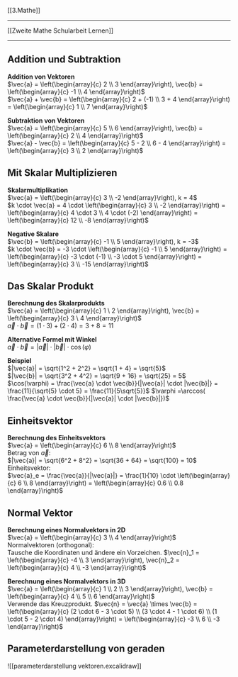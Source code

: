 [[3.Mathe]]
___
[[Zweite Mathe Schularbeit Lernen]]
___
## Addition und Subtraktion

**Addition von Vektoren**  
$\vec{a} = \left(\begin{array}{c} 2 \\ 3 \end{array}\right), \vec{b} = \left(\begin{array}{c} -1 \\ 4 \end{array}\right)$  
$\vec{a} + \vec{b} = \left(\begin{array}{c} 2 + (-1) \\ 3 + 4 \end{array}\right) = \left(\begin{array}{c} 1 \\ 7 \end{array}\right)$  

**Subtraktion von Vektoren**  
$\vec{a} = \left(\begin{array}{c} 5 \\ 6 \end{array}\right), \vec{b} = \left(\begin{array}{c} 2 \\ 4 \end{array}\right)$  
$\vec{a} - \vec{b} = \left(\begin{array}{c} 5 - 2 \\ 6 - 4 \end{array}\right) = \left(\begin{array}{c} 3 \\ 2 \end{array}\right)$  
## Mit Skalar Multiplizieren

**Skalarmultiplikation**  
$\vec{a} = \left(\begin{array}{c} 3 \\ -2 \end{array}\right), k = 4$  
$k \cdot \vec{a} = 4 \cdot \left(\begin{array}{c} 3 \\ -2 \end{array}\right) = \left(\begin{array}{c} 4 \cdot 3 \\ 4 \cdot (-2) \end{array}\right) = \left(\begin{array}{c} 12 \\ -8 \end{array}\right)$  

**Negative Skalare**  
$\vec{b} = \left(\begin{array}{c} -1 \\ 5 \end{array}\right), k = -3$  
$k \cdot \vec{b} = -3 \cdot \left(\begin{array}{c} -1 \\ 5 \end{array}\right) = \left(\begin{array}{c} -3 \cdot (-1) \\ -3 \cdot 5 \end{array}\right) = \left(\begin{array}{c} 3 \\ -15 \end{array}\right)$  
## Das Skalar Produkt

**Berechnung des Skalarprodukts**  
$\vec{a} = \left(\begin{array}{c} 1 \ 2 \end{array}\right), \vec{b} = \left(\begin{array}{c} 3 \ 4 \end{array}\right)$  
$\vec{a} \cdot \vec{b} = (1 \cdot 3) + (2 \cdot 4) = 3 + 8 = 11$

**Alternative Formel mit Winkel**  
$\vec{a} \cdot \vec{b} = |\vec{a}| \cdot |\vec{b}| \cdot \cos(\varphi)$

**Beispiel**  
$|\vec{a}| = \sqrt{1^2 + 2^2} = \sqrt{1 + 4} = \sqrt{5}$  
$|\vec{b}| = \sqrt{3^2 + 4^2} = \sqrt{9 + 16} = \sqrt{25} = 5$  
$\cos(\varphi) = \frac{\vec{a} \cdot \vec{b}}{|\vec{a}| \cdot |\vec{b}|} = \frac{11}{\sqrt{5} \cdot 5} = \frac{11}{5\sqrt{5}}$
$\varphi =\arccos( \frac{\vec{a} \cdot \vec{b}}{|\vec{a}| \cdot |\vec{b}|})$
## Einheitsvektor

**Berechnung des Einheitsvektors**  
$\vec{a} = \left(\begin{array}{c} 6 \\ 8 \end{array}\right)$  
Betrag von $\vec{a}$:  
$|\vec{a}| = \sqrt{6^2 + 8^2} = \sqrt{36 + 64} = \sqrt{100} = 10$  
Einheitsvektor:  
$\vec{a}_e = \frac{\vec{a}}{|\vec{a}|} = \frac{1}{10} \cdot \left(\begin{array}{c} 6 \\ 8 \end{array}\right) = \left(\begin{array}{c} 0.6 \\ 0.8 \end{array}\right)$  
## Normal Vektor

**Berechnung eines Normalvektors in 2D**  
$\vec{a} = \left(\begin{array}{c} 3 \\ 4 \end{array}\right)$  
Normalvektoren (orthogonal):  
Tausche die Koordinaten und ändere ein Vorzeichen.
$\vec{n}_1 = \left(\begin{array}{c} -4 \\ 3 \end{array}\right), \vec{n}_2 = \left(\begin{array}{c} 4 \\ -3 \end{array}\right)$  

**Berechnung eines Normalvektors in 3D**  
$\vec{a} = \left(\begin{array}{c} 1 \\ 2 \\ 3 \end{array}\right), \vec{b} = \left(\begin{array}{c} 4 \\ 5 \\ 6 \end{array}\right)$  
Verwende das Kreuzprodukt.
$\vec{n} = \vec{a} \times \vec{b} = \left(\begin{array}{c} (2 \cdot 6 - 3 \cdot 5) \\ (3 \cdot 4 - 1 \cdot 6) \\ (1 \cdot 5 - 2 \cdot 4) \end{array}\right) = \left(\begin{array}{c} -3 \\ 6 \\ -3 \end{array}\right)$  

## Parameterdarstellung von geraden
![[parameterdarstellung vektoren.excalidraw]]